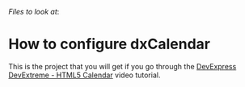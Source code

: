 <!-- default file list -->
*Files to look at*:

<!-- default file list end -->
# How to configure dxCalendar


This is the project that you will get if you go through the <a href="http://www.youtube.com/watch?v=qB6_tMJfEjQ&index=15&list=PL8h4jt35t1wjGvgflbHEH_e3b23AA30-z">DevExpress DevExtreme - HTML5 Calendar</a> video tutorial.

<br/>


